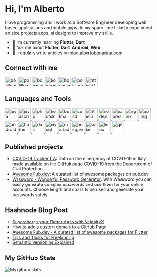 # Hi, I'm Alberto
I love programming and I work as a Software Engineer developing web based applications and mobile apps. In my spare time I like to experiment on side projects apps, ui designs to improve my skills.

- 🌱 I’m currently learning **Flutter, Dart**
- 💬 Ask me about **Flutter, Dart, Android, Web**
- 📝 I regulary write articles on [blog.albertobonacina.com](https://blog.albertobonacina.com)

## Connect with me

<p align="left">
<a href="https://albertobonacina.com" target="blank"><img align="center" src="https://cdn.jsdelivr.net/npm/simple-icons@3.0.1/icons/brave.svg" alt="polilluminato" height="30" width="40" /></a>
<a href="https://twitter.com/polilluminato" target="blank"><img align="center" src="https://cdn.jsdelivr.net/npm/simple-icons@3.0.1/icons/twitter.svg" alt="polilluminato" height="30" width="40" /></a>
<a href="https://linkedin.com/in/bonacinaalberto" target="blank"><img align="center" src="https://cdn.jsdelivr.net/npm/simple-icons@3.0.1/icons/linkedin.svg" alt="bonacinaalberto" height="30" width="40" /></a>
<a href="https://blog.albertobonacina.com/" target="blank"><img align="center" src="https://cdn.jsdelivr.net/npm/simple-icons@3.0.1/icons/hashnode.svg" alt="bonacinaalberto" height="30" width="40" /></a>
<a href="https://www.pinterest.it/polilluminato/" target="blank"><img align="center" src="https://cdn.jsdelivr.net/npm/simple-icons@3.0.1/icons/pinterest.svg" alt="bonacinaalberto" height="30" width="40" /></a>
<a href="https://instagram.com/polilluminato" target="blank"><img align="center" src="https://cdn.jsdelivr.net/npm/simple-icons@3.0.1/icons/instagram.svg" alt="polilluminato" height="30" width="40" /></a>
<a href="https://blog.albertobonacina.com/rss.xml" target="blank"><img align="center" src="https://cdn.jsdelivr.net/npm/simple-icons@3.0.1/icons/rss.svg" alt="https://blog.albertobonacina.com/rss.xml" height="30" width="40" /></a>
</p>

## Languages and Tools

<p align="left">
<a href="https://www.java.com" target="_blank"> <img src="https://devicons.github.io/devicon/devicon.git/icons/java/java-original-wordmark.svg" alt="java" width="40" height="40"/> </a>
<a href="https://developer.mozilla.org/en-US/docs/Web/JavaScript" target="_blank"> <img src="https://devicons.github.io/devicon/devicon.git/icons/javascript/javascript-original.svg" alt="javascript" width="40" height="40"/> </a>
<a href="https://www.php.net" target="_blank"> <img src="https://devicons.github.io/devicon/devicon.git/icons/php/php-original.svg" alt="php" width="40" height="40"/> </a>
<a href="https://getbootstrap.com" target="_blank"> <img src="https://devicons.github.io/devicon/devicon.git/icons/bootstrap/bootstrap-plain.svg" alt="bootstrap" width="40" height="40"/> </a>
<a href="https://bulma.io/" target="_blank"> <img src="https://raw.githubusercontent.com/gilbarbara/logos/804dc257b59e144eaca5bc6ffd16949752c6f789/logos/bulma.svg" alt="bulma" width="40" height="40"/> </a>
<a href="https://www.w3schools.com/css/" target="_blank"> <img src="https://devicons.github.io/devicon/devicon.git/icons/css3/css3-original-wordmark.svg" alt="css3" width="40" height="40"/> </a>
<a href="https://www.w3.org/html/" target="_blank"> <img src="https://devicons.github.io/devicon/devicon.git/icons/html5/html5-original-wordmark.svg" alt="html5" width="40" height="40"/> </a>
<a href="https://nodejs.org" target="_blank"> <img src="https://devicons.github.io/devicon/devicon.git/icons/nodejs/nodejs-original-wordmark.svg" alt="nodejs" width="40" height="40"/> </a>
<a href="https://expressjs.com" target="_blank"> <img src="https://devicons.github.io/devicon/devicon.git/icons/express/express-original-wordmark.svg" alt="express" width="40" height="40"/> </a>
<a href="https://www.nginx.com" target="_blank"> <img src="https://devicons.github.io/devicon/devicon.git/icons/nginx/nginx-original.svg" alt="nginx" width="40" height="40"/> </a>
<a href="https://spring.io/" target="_blank"> <img src="https://www.vectorlogo.zone/logos/springio/springio-icon.svg" alt="spring" width="40" height="40"/> </a>
<a href="https://developer.android.com" target="_blank"> <img src="https://devicons.github.io/devicon/devicon.git/icons/android/android-original-wordmark.svg" alt="android" width="40" height="40"/> </a>
<a href="https://flutter.dev" target="_blank"> <img src="https://www.vectorlogo.zone/logos/flutterio/flutterio-icon.svg" alt="flutter" width="40" height="40"/> </a>
<a href="https://dart.dev" target="_blank"> <img src="https://www.vectorlogo.zone/logos/dartlang/dartlang-icon.svg" alt="dart" width="40" height="40"/> </a>
<a href="https://www.mysql.com/" target="_blank"> <img src="https://devicons.github.io/devicon/devicon.git/icons/mysql/mysql-original-wordmark.svg" alt="mysql" width="40" height="40"/> </a>
<a href="https://mariadb.org/" target="_blank"> <img src="https://www.vectorlogo.zone/logos/mariadb/mariadb-icon.svg" alt="mariadb" width="40" height="40"/> </a>
<a href="https://www.postgresql.org" target="_blank"> <img src="https://devicons.github.io/devicon/devicon.git/icons/postgresql/postgresql-original-wordmark.svg" alt="postgresql" width="40" height="40"/> </a>
<a href="https://www.sqlite.org/" target="_blank"> <img src="https://www.vectorlogo.zone/logos/sqlite/sqlite-icon.svg" alt="sqlite" width="40" height="40"/> </a>
<a href="https://www.linux.org/" target="_blank"> <img src="https://devicons.github.io/devicon/devicon.git/icons/linux/linux-original.svg" alt="linux" width="40" height="40"/> </a>
<a href="https://git-scm.com/" target="_blank"> <img src="https://www.vectorlogo.zone/logos/git-scm/git-scm-icon.svg" alt="git" width="40" height="40"/> </a>
</p>

## Published projects

- [COVID-19 Tracker ITA](https://covid19trackerita.it/): Data on the emergency of COVID-19 in Italy made available on the GitHub page [COVID-19](https://github.com/pcm-dpc/COVID-19) from the Department of Civil Protection
- [Awesome Pub.dev](https://github.com/polilluminato/awesome-pubdev): A curated list of awesome packages on pub.dev
- [Wassword - Wonderful Password Generator](https://play.google.com/store/apps/details?id=com.albertobonacina.wassword): With Wassword you can easily generate complex passwords and use them for your online accounts. Choose length and chars to be used and generate your passwords safely

## Hashnode Blog Post
<!-- HASHNODE:START -->
- [Supercharge your Flutter Apps with VelocityX](https://blog.albertobonacina.com/supercharge-your-flutter-apps-with-velocityx)
- [How to add a custom domain to a GitHub Page](https://blog.albertobonacina.com/how-to-add-a-custom-domain-to-a-github-page)
- [Awesome Pub.dev - A curated list of awesome packages for Flutter](https://blog.albertobonacina.com/awesome-pubdev-a-curated-list-of-awesome-packages-for-flutter)
- [Tips and Tricks for Freelancing](https://blog.albertobonacina.com/tips-and-tricks-for-freelancing)
- [Semantic Versioning Explained](https://blog.albertobonacina.com/semantic-versioning-explained)
<!-- HASHNODE:END -->

## My GitHub Stats

![My github stats](https://github-readme-stats.vercel.app/api?username=polilluminato&show_icons=true)
